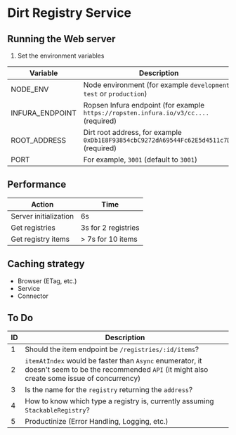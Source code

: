 # Dirt Registry Service

## Running the Web server

1. Set the environment variables

Variable | Description
---- | ----
NODE_ENV | Node environment (for example `development`, `test` or `production`)
INFURA_ENDPOINT | Ropsen Infura endpoint (for example `https://ropsten.infura.io/v3/cc....` (required)
ROOT_ADDRESS | Dirt root address, for example `0xDb1E8F93854cbC9272dA69544Fc62E5d4511c7D1` (required)
PORT | For example, `3001` (default to `3001`)

## Performance

Action | Time
---- | ----
Server initialization | 6s
Get registries | 3s for 2 registries
Get registry items | > 7s for 10 items

## Caching strategy

- Browser (ETag, etc.)
- Service
- Connector

## To Do

ID | Description
---- | ----
1 | Should the item endpoint be `/registries/:id/items`?
2 | `itemAtIndex` would be faster than `Async` enumerator, it doesn't seem to be the recommended `API` (it might also create some issue of concurrency)
3 | Is the name for the `registry` returning the `address`?
4 | How to know which type a registry is, currently assuming `StackableRegistry`?
5 | Productinize (Error Handling, Logging, etc.)


